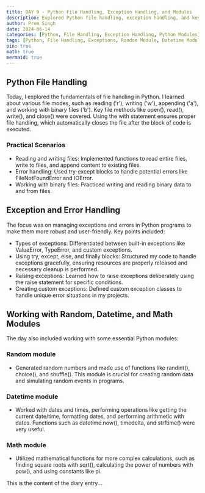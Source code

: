 ```yaml
---
title: DAY 9 - Python File Handling, Exception Handling, and Modules
description: Explored Python file handling, exception handling, and key modules including random, datetime, and math.
author: Prem Singh
date: 2024-06-14
categories: [Python, File Handling, Exception Handling, Python Modules]
tags: [Python, File Handling, Exceptions, Random Module, Datetime Module, Math Module]
pin: true
math: true
mermaid: true
---
```


## Python File Handling

Today, I explored the fundamentals of file handling in Python. I learned about various file modes, such as reading ('r'), writing ('w'), appending ('a'), and working with binary files ('b'). Key file methods like open(), read(), write(), and close() were covered. Using the with statement ensures proper file handling, which automatically closes the file after the block of code is executed.

### Practical Scenarios

- Reading and writing files: Implemented functions to read entire files, write to files, and append content to existing files.
- Error handling: Used try-except blocks to handle potential errors like FileNotFoundError and IOError.
- Working with binary files: Practiced writing and reading binary data to and from files.

## Exception and Error Handling

The focus was on managing exceptions and errors in Python programs to make them more robust and user-friendly. Key points included:

- Types of exceptions: Differentiated between built-in exceptions like ValueError, TypeError, and custom exceptions.
- Using try, except, else, and finally blocks: Structured my code to handle exceptions gracefully, ensuring resources are properly released and necessary cleanup is performed.
- Raising exceptions: Learned how to raise exceptions deliberately using the raise statement for specific conditions.
- Creating custom exceptions: Defined custom exception classes to handle unique error situations in my projects.

## Working with Random, Datetime, and Math Modules

The day also included working with some essential Python modules:

### Random module

- Generated random numbers and made use of functions like randint(), choice(), and shuffle(). This module is crucial for creating random data and simulating random events in programs.

### Datetime module

- Worked with dates and times, performing operations like getting the current date/time, formatting dates, and performing arithmetic with dates. Functions such as datetime.now(), timedelta, and strftime() were very useful.

### Math module

- Utilized mathematical functions for more complex calculations, such as finding square roots with sqrt(), calculating the power of numbers with pow(), and using constants like pi.

This is the content of the diary entry...  


